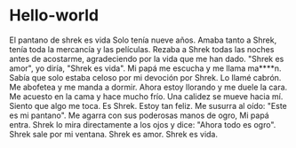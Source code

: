 # Hello-world
El pantano de shrek es vida
Solo tenía nueve años. Amaba tanto a Shrek, tenía toda la mercancía y las películas. Rezaba a Shrek todas las noches antes de acostarme, agradeciendo por la vida que me han dado. "Shrek es amor", yo diría, "Shrek es vida". Mi papá me escucha y me llama ma****n. Sabía que solo estaba celoso por mi devoción por Shrek. Lo llamé cabrón. Me abofetea y me manda a dormir. Ahora estoy llorando y me duele la cara. Me acuesto en la cama y hace mucho frío. Una calidez se mueve hacia mí. Siento que algo me toca. Es Shrek. Estoy tan feliz. Me susurra al oído: "Este es mi pantano". Me agarra con sus poderosas manos de ogro, Mi papá entra. Shrek lo mira directamente a los ojos y dice: "Ahora todo es ogro". Shrek sale por mi ventana. Shrek es amor. Shrek es vida.
